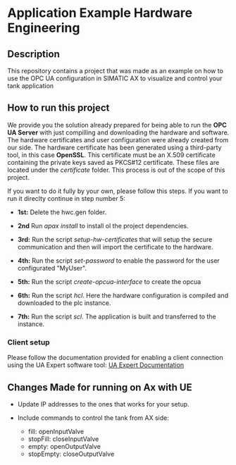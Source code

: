 # Application Example Hardware Engineering

## Description
This repository contains a project that was made as an example on how to use the OPC UA configuration in SIMATIC AX to visualize and control your tank application

## How to run this project

We provide you the solution already prepared for being able to run the **OPC UA Server** with just compilling and downloading the hardware and software. The hardware certificates and user configuration were already created from our side. The hardware certificate has been generated using a third-party tool, in this case **OpenSSL**. This certificate must be an X.509 certificate containing the private keys saved as PKCS#12 certificate. These files are located under the _certificate_ folder. This process is out of the scope of this project.

If you want to do it fully by your own, please follow this steps. If you want to run it direclty continue in step number 5: 

- **1st:** Delete the hwc.gen folder.

- **2nd** Run _apax install_ to install ol the project dependencies.

- **3rd:** Run the script _setup-hw-certificates_  that will setup the secure communication and then will import the certificate to the hardware.

- **4th:** Run the script _set-password_ to enable the password for the user configurated "MyUser".

- **5th:** Run the script _create-opcua-interface_ to create the opcua

- **6th:** Run the script _hcl_. Here the hardware configuration is compiled and downloaded to the plc instance.

- **7th:** Run the script _scl_. The application is built and transferred to the instance.

### Client setup

Please follow the documentation provided for enabling a client connection using the UA Expert software tool: [UA Expert Documentation](../../docs/UA-Expert/HowToUse.md)



## Changes Made for running on Ax with UE

 - Update IP addresses to the ones that works for your setup.

 - Include commands to control the tank from AX side: 
   -  fill: openInputValve
   -  stopFill: closeInputValve
   -  empty: openOutputValve
   -  stopEmpty: closeOutputValve